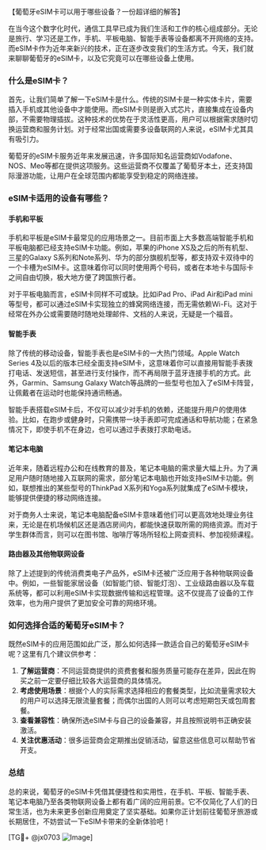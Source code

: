 【葡萄牙eSIM卡可以用于哪些设备？一份超详细的解答】

在当今这个数字化时代，通信工具早已成为我们生活和工作的核心组成部分。无论是旅行、学习还是工作，手机、平板电脑、智能手表等设备都离不开网络的支持。而eSIM卡作为近年来新兴的技术，正在逐步改变我们的生活方式。今天，我们就来聊聊葡萄牙的eSIM卡，以及它究竟可以在哪些设备上使用。

### 什么是eSIM卡？

首先，让我们简单了解一下eSIM卡是什么。传统的SIM卡是一种实体卡片，需要插入手机或其他设备中才能使用。而eSIM卡则是嵌入式芯片，直接集成在设备内部，不需要物理插拔。这种技术的优势在于灵活性更高，用户可以根据需求随时切换运营商和服务计划。对于经常出国或需要多设备联网的人来说，eSIM卡尤其具有吸引力。

葡萄牙的eSIM卡服务近年来发展迅速，许多国际知名运营商如Vodafone、NOS、Meo等都在提供这项服务。这些运营商不仅覆盖了葡萄牙本土，还支持国际漫游功能，让用户在全球范围内都能享受到稳定的网络连接。

### eSIM卡适用的设备有哪些？

#### 手机和平板

手机和平板是eSIM卡最常见的应用场景之一。目前市面上大多数高端智能手机和平板电脑都已经支持eSIM卡功能。例如，苹果的iPhone XS及之后的所有机型、三星的Galaxy S系列和Note系列、华为的部分旗舰机型等，都支持双卡双待中的一个卡槽为eSIM卡。这意味着你可以同时使用两个号码，或者在本地卡与国际卡之间自由切换，极大地方便了跨国旅行者。

对于平板电脑而言，eSIM卡同样不可或缺。比如iPad Pro、iPad Air和iPad mini等型号，都可以通过eSIM卡实现独立的蜂窝网络连接，而无需依赖Wi-Fi。这对于经常在外办公或需要随时随地处理邮件、文档的人来说，无疑是一个福音。

#### 智能手表

除了传统的移动设备，智能手表也是eSIM卡的一大热门领域。Apple Watch Series 4及以后的版本已经全面支持eSIM卡，这意味着你可以直接用智能手表拨打电话、发送短信，甚至进行支付操作，而不再局限于蓝牙连接手机的方式。此外，Garmin、Samsung Galaxy Watch等品牌的一些型号也加入了eSIM卡阵营，让佩戴者在运动时也能保持通讯畅通。

智能手表搭载eSIM卡后，不仅可以减少对手机的依赖，还能提升用户的使用体验。比如，在跑步或健身时，只需携带一块手表即可完成通话和导航功能；在紧急情况下，即使手机不在身边，也可以通过手表拨打求助电话。

#### 笔记本电脑

近年来，随着远程办公和在线教育的普及，笔记本电脑的需求量大幅上升。为了满足用户随时随地接入互联网的需求，部分笔记本电脑也开始支持eSIM卡功能。例如，联想推出的某些型号的ThinkPad X系列和Yoga系列就集成了eSIM卡模块，能够提供便捷的移动网络连接。

对于商务人士来说，笔记本电脑配备eSIM卡意味着他们可以更高效地处理业务往来，无论是在机场候机区还是酒店房间内，都能快速获取所需的网络资源。而对于学生群体而言，则可以在图书馆、咖啡厅等场所轻松上网查资料、参加视频课程。

#### 路由器及其他物联网设备

除了上述提到的传统消费类电子产品外，eSIM卡还被广泛应用于各种物联网设备中。例如，一些智能家居设备（如智能门锁、智能灯泡）、工业级路由器以及车载系统等，都可以利用eSIM卡实现数据传输和远程管理。这不仅提高了设备的工作效率，也为用户提供了更加安全可靠的网络环境。

### 如何选择合适的葡萄牙eSIM卡？

既然eSIM卡的应用范围如此广泛，那么如何选择一款适合自己的葡萄牙eSIM卡呢？这里有几个建议供参考：

1. **了解运营商**：不同运营商提供的资费套餐和服务质量可能存在差异，因此在购买之前一定要仔细比较各大运营商的具体情况。
2. **考虑使用场景**：根据个人的实际需求选择相应的套餐类型，比如流量需求较大的用户可以选择无限流量套餐；而偶尔出国的人则可以考虑短期包天或包周套餐。
3. **查看兼容性**：确保所选eSIM卡与自己的设备兼容，并且按照说明书正确安装激活。
4. **关注优惠活动**：很多运营商会定期推出促销活动，留意这些信息可以帮助节省开支。

### 总结

总的来说，葡萄牙的eSIM卡凭借其便捷性和实用性，在手机、平板、智能手表、笔记本电脑乃至各类物联网设备上都有着广阔的应用前景。它不仅简化了人们的日常生活，也为未来更多创新应用奠定了坚实基础。如果你正计划前往葡萄牙旅游或长期居住，不妨尝试一下eSIM卡带来的全新体验吧！

[TG💪+ @jx0703 ![Image](https://github.com/user-attachments/assets/dbca1d08-cadb-493c-b0ec-ad6f7a83f270)]